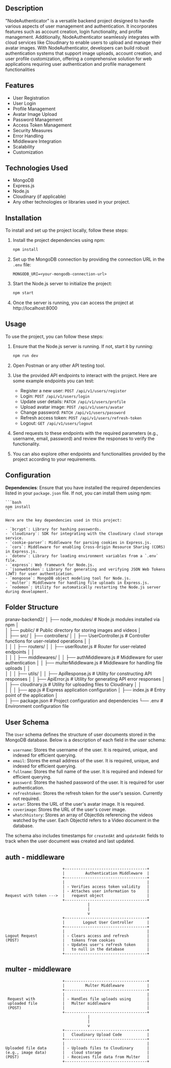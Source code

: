 
## Description

"NodeAuthenticator" is a versatile backend project designed to handle various aspects of user management and authentication. It incorporates features such as account creation, login functionality, and profile management. Additionally, NodeAuthenticator seamlessly integrates with cloud services like Cloudinary to enable users to upload and manage their avatar images. With NodeAuthenticator, developers can build robust authentication systems that support image uploads, account creation, and user profile customization, offering a comprehensive solution for web applications requiring user authentication and profile management functionalities

## Features

- User Registration
- User Login
- Profile Management
- Avatar Image Upload
- Password Management
- Access Token Management
- Security Measures
- Error Handling
- Middleware Integration
- Scalability
- Customization


## Technologies Used

- MongoDB
- Express.js
- Node.js
- Cloudinary (if applicable)
- Any other technologies or libraries used in your project.

## Installation

To install and set up the project locally, follow these steps:


1. Install the project dependencies using npm:

    ```bash
    npm install
    ```

2. Set up the MongoDB connection by providing the connection URL in the `.env` file:

    ```plaintext
    MONGODB_URI=<your-mongodb-connection-url>
    ```
3. Start the Node.js server to initialize the project:

    ```bash
    npm start
    ```

4. Once the server is running, you can access the project at http://localhost:8000 


## Usage

To use the project, you can follow these steps:

1. Ensure that the Node.js server is running. If not, start it by running:

    ```bash
    npm run dev
    ```

2. Open Postman or any other API testing tool.

3. Use the provided API endpoints to interact with the project. Here are some example endpoints you can test:

    - Register a new user: `POST /api/v1/users/register`
    - Login: `POST /api/v1/users/login`
    - Update user details: `PATCH /api/v1/users/profile`
    - Upload avatar image: `POST /api/v1/users/avatar`
    - Change password: `PATCH /api/v1/users/password`
    - Refresh access token: `POST /api/v1/users/refresh-token`
    - Logout: `GET /api/v1/users/logout`

4. Send requests to these endpoints with the required parameters (e.g., username, email, password) and review the responses to verify the functionality.

5. You can also explore other endpoints and functionalities provided by the project according to your requirements.

## Configuration

**Dependencies**: Ensure that you have installed the required dependencies listed in your `package.json` file. If not, you can install them using npm:

    ```bash
    npm install
    ```

    Here are the key dependencies used in this project:

    - `bcrypt`: Library for hashing passwords.
    - `cloudinary`: SDK for integrating with the Cloudinary cloud storage service.
    - `cookie-parser`: Middleware for parsing cookies in Express.js.
    - `cors`: Middleware for enabling Cross-Origin Resource Sharing (CORS) in Express.js.
    - `dotenv`: Library for loading environment variables from a `.env` file.
    - `express`: Web framework for Node.js.
    - `jsonwebtoken`: Library for generating and verifying JSON Web Tokens (JWT) for user authentication.
    - `mongoose`: MongoDB object modeling tool for Node.js.
    - `multer`: Middleware for handling file uploads in Express.js.
    - `nodemon`: Utility for automatically restarting the Node.js server during development.



## Folder Structure

pranav-backend2/
│
├── node_modules/                 # Node.js modules installed via npm
│   
│
├── public/                       # Public directory for storing images and videos
│                    
│
├── src/
│   ├── controllers/
│   │   ├── UserController.js    # Controller functions for user-related operations
│   │   
│   │
│   ├── routers/
│   │   ├── userRouter.js        # Router for user-related endpoints
│   │   
│   │
│   ├── middlewares/
│   │   ├── authMiddleware.js    # Middleware for user authentication
│   │   ├── multerMiddleware.js  # Middleware for handling file uploads
│   │  
│   │
│   ├── utils/
│   │   ├── ApiResponse.js       # Utility for constructing API responses
│   │   ├── ApiError.js          # Utility for generating API error responses
│   │   ├── cloudinary.js        # Utility for uploading files to Cloudinary
│   │   
│   │
│   ├── app.js                   # Express application configuration
│   ├── index.js                 # Entry point of the application
│   
│
├── package.json                 # Project configuration and dependencies
└── .env                         # Environment configuration file


## User Schema

The `User` schema defines the structure of user documents stored in the MongoDB database. Below is a description of each field in the user schema:

- `username`: Stores the username of the user. It is required, unique, and indexed for efficient querying.
- `email`: Stores the email address of the user. It is required, unique, and indexed for efficient querying.
- `fullname`: Stores the full name of the user. It is required and indexed for efficient querying.
- `password`: Stores the hashed password of the user. It is required for user authentication.
- `refreshtoken`: Stores the refresh token for the user's session. Currently not required.
- `avtar`: Stores the URL of the user's avatar image. It is required.
- `coverimage`: Stores the URL of the user's cover image.
- `whatchhistory`: Stores an array of ObjectIds referencing the videos watched by the user. Each ObjectId refers to a Video document in the database.

The schema also includes timestamps for `createdAt` and `updatedAt` fields to track when the user document was created and last updated.


## auth - middleware

                             +------------------------------------+
                             |         Authentication Middleware  |
                             +------------------------------------+
                             |                                    |
                             | - Verifies access token validity   |
                             | - Attaches user information to     |
    Request with token --->  |   request object                   |
                             +------------------------------------+
                                        |
                                        |
                                        v
                             +------------------------------------+
                             |        Logout User Controller      |
                             +------------------------------------+
                             |                                    |
    Logout Request           | - Clears access and refresh        |
    (POST)                   |   tokens from cookies              |
                             | - Updates user's refresh token     |
                             |   to null in the database          |
                             +------------------------------------+

## multer - middleware 

                             +------------------------------------+
                             |         Multer Middleware          |
                             +------------------------------------+
                             |                                    |
     Request with            | - Handles file uploads using       |
     uploaded file           |   Multer middleware                |
     (POST)                  |                                    |
                             +------------------------------------+
                                        |
                                        |
                                        v
                             +------------------------------------+
                             |   Cloudinary Upload Code           |
                             +------------------------------------+
                             |                                    |
    Uploaded file data       | - Uploads files to Cloudinary      |
    (e.g., image data)       |   cloud storage                    |
    (POST)                   | - Receives file data from Multer   |
                             +------------------------------------+



